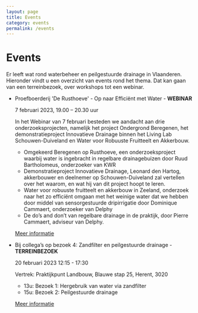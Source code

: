 ```yaml
---
layout: page
title: Events
category: events
permalink: /events
---
```


# Events
Er leeft wat rond waterbeheer en peilgestuurde drainage in Vlaanderen. 
Hieronder vindt u een overzicht van events rond het thema. Dat kan gaan van een terreinbezoek, over workshops tot een webinar.



- Proefboerderij 'De Rusthoeve' - Op naar Efficiënt met Water - **WEBINAR**

  7 februari 2023, 19.00 – 20.30 uur

  In het Webinar van 7 februari besteden we aandacht aan drie onderzoeksprojecten, namelijk het project Ondergrond Beregenen, het demonstratieproject Innovatieve Drainage binnen het Living Lab Schouwen-Duiveland en Water voor Robuuste Fruitteelt en Akkerbouw.
   - Omgekeerd Beregenen op Rusthoeve, een onderzoeksproject waarbij water is ingebracht in regelbare drainagebuizen door Ruud Bartholomeus, onderzoeker van KWR
   - Demonstratieproject Innovatieve Drainage, Leonard den Hartog, akkerbouwer en deelnemer op Schouwen-Duiveland zal vertellen over het waarom, en wat hij van dit project hoopt te leren. 
   - Water voor robuuste fruitteelt en akkerbouw in Zeeland, onderzoek naar het zo efficiënt omgaan met het weinige water dat we hebben door middel van sensorgestuurde dripirrigatie door Dominique Cammaert, onderzoeker van Delphy 
   - De do’s and don’t van regelbare drainage in de praktijk, door Pierre Cammaert, adviseur van Delphy.

   [Meer informatie](https://uikc.webinargeek.com/water-webinar)

- Bij collega’s op bezoek 4: Zandfilter en peilgestuurde drainage - **TERREINBEZOEK**

  20 februari 2023  12:15 - 17:30

  Vertrek: Praktijkpunt Landbouw, Blauwe stap 25, Herent, 3020

  - 13u: Bezoek 1: Hergebruik van water via zandfilter
  - 15u: Bezoek 2: Peilgestuurde drainage 

  [Meer informatie](https://praktijkpuntlandbouw.be/activiteit/bij-collegas-op-bezoek-4-zandfilter-en-peilgestuurde-drainage/)
